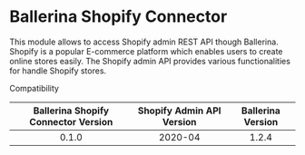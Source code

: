 # Ballerina Shopify Connector
This module allows to access Shopify admin REST API though Ballerina. Shopify is a popular E-commerce platform which enables users to create online stores easily. The Shopify admin API provides various functionalities for handle Shopify stores.

Compatibility

| Ballerina Shopify Connector Version | Shopify Admin API Version | Ballerina Version |
|:-----------------------------------:|:-------------------------:|:-----------------:|
| 0.1.0                               | 2020-04                   | 1.2.4             |
